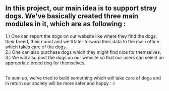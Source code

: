 ## In this project, our main idea is to support stray dogs. We've basically created three main modules in it, which are as following :
  1.) One can report the dogs on our website like where they find the dogs, their breed, their count and we'll later forward their data to the main office which takes care of the dogs. <br/>
  2.) One can also purchase dogs which they might find nice for themselves. <br/>
  3.) We will also post the dogs on our website so that our users can select an appropriate breed dog for themselves. <br/><br/>
  
 To sum up, we've tried to build something which will take care of dogs and in return our society will be more safer and happy :-)
